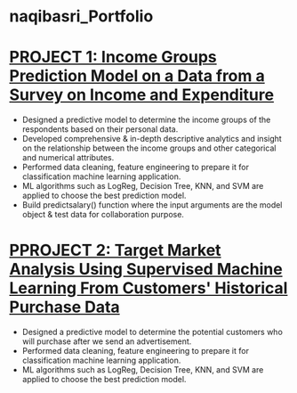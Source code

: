 # naqibasri_Portfolio

# [PROJECT 1: Income Groups Prediction Model on a Data from a Survey on Income and Expenditure](https://github.com/naqibasri/Income-Groups-Prediction-Model)
* Designed a predictive model to determine the income groups of the respondents based on their personal data.  
* Developed comprehensive & in-depth descriptive analytics and insight on the relationship between the income groups and other categorical and numerical attributes.  
* Performed data cleaning, feature engineering to prepare it for classification machine learning application.  
* ML algorithms such as LogReg, Decision Tree, KNN, and SVM are applied to choose the best prediction model.  
* Build predictsalary() function where the input arguments are the model object & test data for collaboration purpose.

# [PPROJECT 2: Target Market Analysis Using Supervised Machine Learning From Customers' Historical Purchase Data](https://github.com/naqibasri/Target-Market-Analysis---JDS-Capstone)
* Designed a predictive model to determine the potential customers who will purchase after we send an advertisement.
* Performed data cleaning, feature engineering to prepare it for classification machine learning application.
* ML algorithms such as LogReg, Decision Tree, KNN, and SVM are applied to choose the best prediction model.
